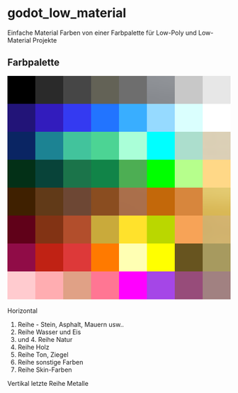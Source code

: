 # godot_low_material
Einfache Material Farben von einer Farbpalette für Low-Poly und Low-Material Projekte

## Farbpalette
![Farben_01](img/colors_01.png)

Horizontal
1. Reihe - Stein, Asphalt, Mauern usw..
2. Reihe Wasser und Eis
3. und 4. Reihe Natur
5. Reihe Holz
6. Reihe Ton, Ziegel
7. Reihe sonstige Farben
8. Reihe Skin-Farben

Vertikal
letzte Reihe Metalle
 
